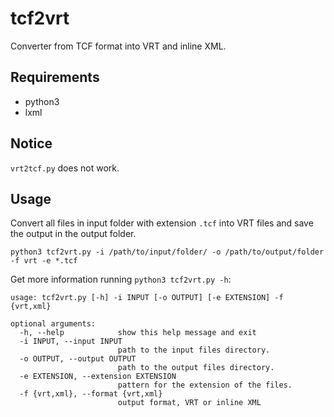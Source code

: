 # tcf2vrt

Converter from TCF format into VRT and inline XML.

## Requirements

- python3
- lxml

## Notice

`vrt2tcf.py` does not work.

## Usage

Convert all files in input folder with extension `.tcf` into VRT files and save the output in the output folder.

```shell
python3 tcf2vrt.py -i /path/to/input/folder/ -o /path/to/output/folder -f vrt -e *.tcf
```

Get more information running `python3 tcf2vrt.py -h`:

```
usage: tcf2vrt.py [-h] -i INPUT [-o OUTPUT] [-e EXTENSION] -f {vrt,xml}

optional arguments:
  -h, --help            show this help message and exit
  -i INPUT, --input INPUT
                        path to the input files directory.
  -o OUTPUT, --output OUTPUT
                        path to the output files directory.
  -e EXTENSION, --extension EXTENSION
                        pattern for the extension of the files.
  -f {vrt,xml}, --format {vrt,xml}
                        output format, VRT or inline XML
```
